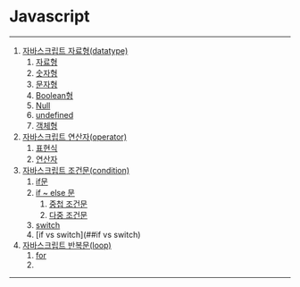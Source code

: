 
# Javascript
---
1. [자바스크립트 자료형(datatype)](#자바스크립트-자료형)
   1. [자료형](##자료형)
   2. [숫자형](##숫자형)
   3. [문자형](##문자형)
   4. [Boolean형](##boolean형)
   5. [Null](##Null)
   6. [undefined](##undefined)
   7. [객체형](##객체형)
2. [자바스크립트 연산자(operator)](#자바스크립트-연산자)
   1. [표현식](##표현식)
   2. [연산자](##연산자)
3. [자바스크립트 조건문(condition)](#자바스크립트-조건문)
   1. [if문](##if문)
   2. [if ~ else 문](##if-~-else문)
      1. [중첩 조건문](##중첩-조건문)
      2. [다중 조건문](##다중-조건문)
   3. [switch](##switch)
   4. [if vs switch](##if vs switch)
4. [자바스크립트 반복문(loop)](#자바스크립트-반복문)
   1. [for](##for)
   2. 
---

<!--
# 자바스크립트 연산자

## 표현식

표현식expression : 리터럴(값), 식별자(변수), 연산자, 함수 호출등의 조합을

의미<br> 

표현식은 평가evaluate(표현식이 실행되어 결과값 생성)되어 하나의 값을 만듦


```javascript

    10; // 리터럴 표현식

    sum; // 식별자 표현식

    10 + 20; // 연산자 표현식

    Date(); // 함수 표현식

```

![이미지]('./img/경로')

-->